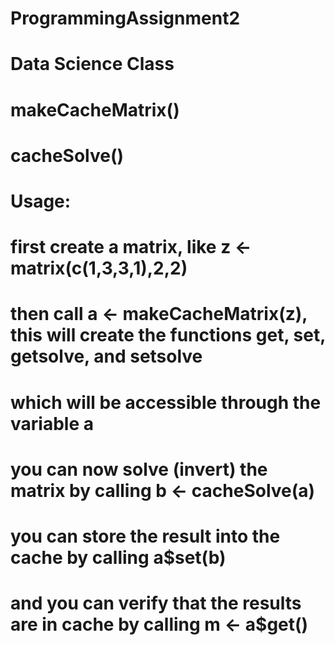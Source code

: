 # ProgrammingAssignment2
# Data Science Class

# makeCacheMatrix()
# cacheSolve()

# Usage:

# first create a matrix, like z <- matrix(c(1,3,3,1),2,2)

# then call a <- makeCacheMatrix(z), this will create the functions get, set, getsolve, and setsolve
# which will be accessible through the variable a

# you can now solve (invert) the matrix by calling b <- cacheSolve(a)
# you can store the result into the cache by calling a$set(b)
# and you can verify that the results are in cache by calling m <- a$get()

